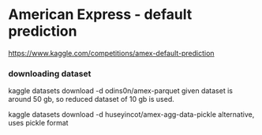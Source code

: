 # American Express - default prediction
https://www.kaggle.com/competitions/amex-default-prediction

### downloading dataset
kaggle datasets download -d odins0n/amex-parquet
given dataset is around 50 gb, so reduced dataset of 10 gb is used.

kaggle datasets download -d huseyincot/amex-agg-data-pickle
alternative, uses pickle format
